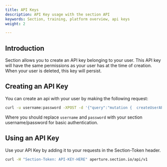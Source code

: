 ```yaml
---
title: API Keys
description: API Key usage with the section API
keywords: Section, training, platform overview, api keys
weight: 2

---
```

## Introduction
Section allows you to create an API key belonging to your user. This API key will have the same permissions 
as your user has at the time of creation. When your user is deleted, this key will persist.

## Creating an API Key

You can create an api with your user by making the following request:

```bash
curl -u username:password -XPOST -d '{"query":"mutation {  createUserAPIToken}"}' https://aperture.section.io/new/authorized/graphql_api/query
```

Where you should replace `username` and `password` with your section username/password for basic authentication.

## Using an API Key
Use your API Key by adding it to your requests in the Section-Token header.

```bash
curl -H "Section-Token: API-KEY-HERE" aperture.section.io/api/v1
```
